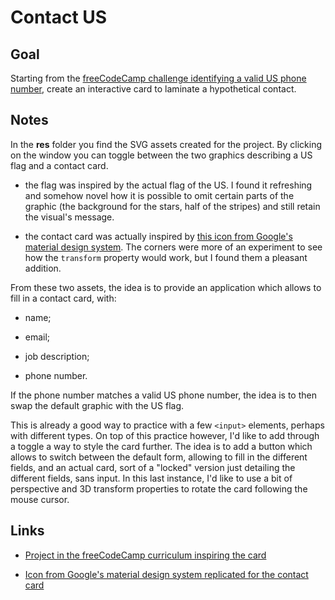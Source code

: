 # Contact US

## Goal

Starting from the [freeCodeCamp challenge identifying a valid US phone number](https://www.freecodecamp.org/learn/javascript-algorithms-and-data-structures/javascript-algorithms-and-data-structures-projects/telephone-number-validator), create an interactive card to laminate a hypothetical contact.

## Notes

In the **res** folder you find the SVG assets created for the project. By clicking on the window you can toggle between the two graphics describing a US flag and a contact card.

- the flag was inspired by the actual flag of the US. I found it refreshing and somehow novel how it is possible to omit certain parts of the graphic (the background for the stars, half of the stripes) and still retain the visual's message.

- the contact card was actually inspired by [this icon from Google's material design system](https://material.io/resources/icons/?icon=contact_phone&style=baseline). The corners were more of an experiment to see how the `transform` property would work, but I found them a pleasant addition.

From these two assets, the idea is to provide an application which allows to fill in a contact card, with:

- name;

- email;

- job description;

- phone number.

If the phone number matches a valid US phone number, the idea is to then swap the default graphic with the US flag.

This is already a good way to practice with a few `<input>` elements, perhaps with different types. On top of this practice however, I'd like to add through a toggle a way to style the card further. The idea is to add a button which allows to switch between the default form, allowing to fill in the different fields, and an actual card, sort of a "locked" version just detailing the different fields, sans input. In this last instance, I'd like to use a bit of perspective and 3D transform properties to rotate the card following the mouse cursor.

## Links

- [Project in the freeCodeCamp curriculum inspiring the card](https://www.freecodecamp.org/learn/javascript-algorithms-and-data-structures/javascript-algorithms-and-data-structures-projects/telephone-number-validator)

- [Icon from Google's material design system replicated for the contact card](https://material.io/resources/icons/?icon=contact_phone&style=baseline)
